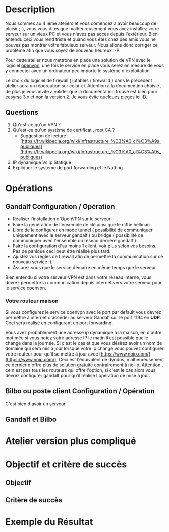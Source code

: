 
# Description 

Nous sommes au 4 ieme ateliers et vous comencez à avoir beaucoup de plaisir ;-), vous vous dites que malheureusement vous avez installez votre serveur sur un vieux PC et vous n'avez pas accès depuis l'extérieur. Bien entendu ceci vous rend triste et quand vous êtes chez des amis vous ne pouvez pas montrer votre fabuleux serveur. Nous allons donc corriger ce problème afin que vous soyez de nouveau heureux :-P.

Pour cette atelier nous mettrons en place une solution de VPN avec le logiciel [openvpn](https://openvpn.net), une fois le service en place vous serez en mesure de vous y connecter avec un ordinateur peu importe le système d'exploitation.

Le choix du logiciel de firewall ( iptables / firewalld ) dans le précédent atelier aura un répercution sur celui-ci. Attention à la documention choisie , de plus je vous invite a valider que la documentation trouvé est bien pour easyrsa 3.x et non la version 2. Je vous évite quelques pieges ici :D.

## Questions 

1. Qu'est-ce qu'un VPN ? 
2. Qu'est-ce qu'un système de certificat , root CA ? 
    * Suggestion de lecture : [https://fr.wikipedia.org/wiki/Infrastructure_%C3%A0_cl%C3%A9s_publiques](https://fr.wikipedia.org/wiki/Infrastructure_%C3%A0_cl%C3%A9s_publiques)
3. IP dynamique Vs ip Statique
3. Expliquer le systeme de port forwarding et le Natting.

# Opérations 

## Gandalf Configuration / Opération

* Réaliser l'installation d'OpenVPN sur le serveur
* Faire la génération de l'ensemble de clé ainsi que le diffie hellman
* Libre de le configurer en mode tunnel ( possibilité de communiquer uniquement avec le serveur gandalf ) ou bridge ( possibilité de communiquer avec l'ensemble du réseau derrière gandalf )
* Faire la configuration d'au moins 1 client, voir plus selon vos besoins. Pas de panique ceci peut être réalisé plus tard.
* Ajustez vos règles de firewall afin de permettre la communication sur ce nouveau service :).
* Assurez vous que le service démarre en même temps que le serveur.


Bien entendu si votre serveur VPN est dans votre réseau interne, vous devrez permettre la communication depuis internet vers votre serveur pour le service openvpn. 

### Votre routeur maison 

Si vous configurez le service openvpn avec le port par default vous devrez permettre à internet d'accéder au serveur Gandalf sur le port 1194 en **UDP**. Ceci sera réalisé en configurant un port forwarding.

Vous avez probablement une adresse ip dynamique à la maison, en d'autre mot mêe si vous notez votre adresse IP le matin il est possible quelle change dans la journée. Si c'est le cas et que vous désirez avoir un nom de domaine qui sera mis à jour lorsque votre ip change vous pouvez configurer votre routeur pour qu'il se mettre à jour avec [https://www.noip.com/](https://www.noip.com/). Ceci est l'équivalent de dyndns, malheureusement ce dernier n'offre plus de solution gratuite contrairement à no-ip. 
Attention , ce n'est pas tous les routeurs qui offre l'option, si c'est le cas alors vous devrez configurer gandalf pour qu'il réalise l'opération de mise à jour.

## Bilbo ou poste client Configuration / Opération

C'est bien d'avoir un serveur
 
## Gandalf et Bilbo 

# Atelier version plus compliqué 

# Objectif et critère de succès 

## Objectif 

## Critère de succès 


# Exemple du Résultat
